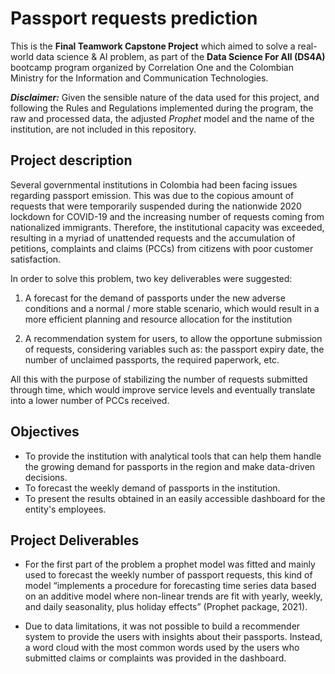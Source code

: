 # **Passport requests prediction**
This is the **Final Teamwork Capstone Project** which aimed to solve a real-world data science & AI problem, as part of the **Data Science For All (DS4A)** bootcamp program organized by Correlation One and the Colombian Ministry for the Information and Communication Technologies.

***Disclaimer:*** Given the sensible nature of the data used for this project, and following the Rules and Regulations implemented during the program, the raw and processed data, the adjusted *Prophet* model and the name of the institution, are not included in this repository.

## **Project description**
Several governmental institutions in Colombia had been facing issues regarding passport emission. This was due to the copious amount of requests that were temporarily suspended during the nationwide 2020 lockdown for COVID-19 and the increasing number of requests coming from nationalized immigrants. Therefore, the institutional capacity was exceeded, resulting in a myriad of unattended requests and the accumulation of petitions, complaints and claims (PCCs) from citizens with poor customer satisfaction. 

In order to solve this problem, two key deliverables were suggested: 

1. A forecast for the demand of passports under the new adverse conditions and a normal / more stable scenario, which would result in a more efficient planning and resource allocation for the institution

2. A recommendation system for users, to allow the opportune submission of requests, considering variables such as: the passport expiry date, the number of unclaimed passports, the required paperwork, etc.

All this with the purpose of stabilizing the number of requests submitted through time, which would improve service levels and eventually translate into a lower number of PCCs received.

## **Objectives**
- To provide the institution with analytical tools that can help them handle the growing demand for passports in the region and make data-driven decisions.
- To forecast the weekly demand of passports in the institution.
- To present the results obtained in an easily accessible dashboard for the entity's employees.

## **Project Deliverables**
- For the first part of the problem a prophet model was fitted and mainly used to forecast the weekly number of passport requests, this kind of model “implements a procedure for forecasting time series data based on an additive model where non-linear trends are fit with yearly, weekly, and daily seasonality, plus holiday effects” (Prophet package, 2021).

- Due to data limitations, it was not possible to build a recommender system to provide the users with insights about their passports. Instead, a word cloud with the most common words used by the users who submitted claims or complaints was provided in the dashboard.
